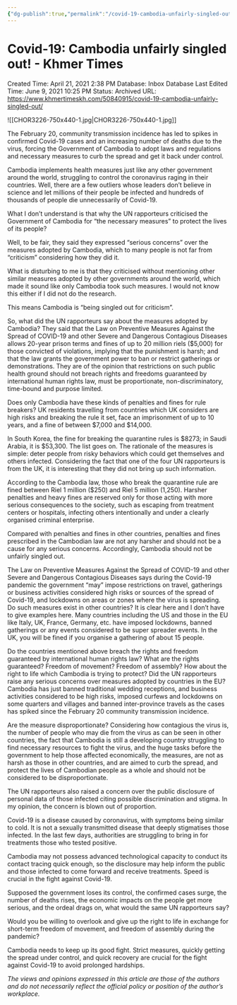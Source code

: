 ```yaml
---
{"dg-publish":true,"permalink":"/covid-19-cambodia-unfairly-singled-out-khmer-times/"}
---
```


# Covid-19: Cambodia unfairly singled out! - Khmer Times

Created Time: April 21, 2021 2:38 PM
Database: Inbox Database
Last Edited Time: June 9, 2021 10:25 PM
Status: Archived
URL: https://www.khmertimeskh.com/50840915/covid-19-cambodia-unfairly-singled-out/

![[CHOR3226-750x440-1.jpg\|CHOR3226-750x440-1.jpg]]

The February 20, community transmission incidence has led to spikes in confirmed Covid-19 cases and an increasing number of deaths due to the virus, forcing the Government of Cambodia to adopt laws and regulations and necessary measures to curb the spread and get it back under control.

Cambodia implements health measures just like any other government around the world, struggling to control the coronavirus raging in their countries. Well, there are a few outliers whose leaders don’t believe in science and let millions of their people be infected and hundreds of thousands of people die unnecessarily of Covid-19.

What I don’t understand is that why the UN rapporteurs criticised the Government of Cambodia for “the necessary measures” to protect the lives of its people?

Well, to be fair, they said they expressed “serious concerns” over the measures adopted by Cambodia, which to many people is not far from “criticism” considering how they did it.

What is disturbing to me is that they criticised without mentioning other similar measures adopted by other governments around the world, which made it sound like only Cambodia took such measures. I would not know this either if I did not do the research.

This means Cambodia is “being singled out for criticism”.

So, what did the UN rapporteurs say about the measures adopted by Cambodia? They said that the Law on Preventive Measures Against the Spread of COVID-19 and other Severe and Dangerous Contagious Diseases allows 20-year prison terms and fines of up to 20 million riels ($5,000) for those convicted of violations, implying that the punishment is harsh; and that the law grants the government power to ban or restrict gatherings or demonstrations. They are of the opinion that restrictions on such public health ground should not breach rights and freedoms guaranteed by international human rights law, must be proportionate, non-discriminatory, time-bound and purpose limited.

Does only Cambodia have these kinds of penalties and fines for rule breakers? UK residents travelling from countries which UK considers are high risks and breaking the rule it set, face an imprisonment of up to 10 years, and a fine of between $7,000 and $14,000.

In South Korea, the fine for breaking the quarantine rules is $8273; in Saudi Arabia, it is $53,300. The list goes on. The rationale of the measures is simple: deter people from risky behaviors which could get themselves and others infected. Considering the fact that one of the four UN rapporteurs is from the UK, it is interesting that they did not bring up such information.

According to the Cambodia law, those who break the quarantine rule are fined between Riel 1 million ($250) and Riel 5 million (1,250). Harsher penalties and heavy fines are reserved only for those acting with more serious consequences to the society, such as escaping from treatment centers or hospitals, infecting others intentionally and under a clearly organised criminal enterprise.

Compared with penalties and fines in other countries, penalties and fines prescribed in the Cambodian law are not any harsher and should not be a cause for any serious concerns. Accordingly, Cambodia should not be unfairly singled out.

The Law on Preventive Measures Against the Spread of COVID-19 and other Severe and Dangerous Contagious Diseases says during the Covid-19 pandemic the government “may” impose restrictions on travel, gatherings or business activities considered high risks or sources of the spread of Covid-19, and lockdowns on areas or zones where the virus is spreading. Do such measures exist in other countries? It is clear here and I don’t have to give examples here. Many countries including the US and those in the EU like Italy, UK, France, Germany, etc. have imposed lockdowns, banned gatherings or any events considered to be super spreader events. In the UK, you will be fined if you organise a gathering of about 15 people.

Do the countries mentioned above breach the rights and freedom guaranteed by international human rights law? What are the rights guaranteed? Freedom of movement? Freedom of assembly? How about the right to life which Cambodia is trying to protect? Did the UN rapporteurs raise any serious concerns over measures adopted by countries in the EU? Cambodia has just banned traditional wedding receptions, and business activities considered to be high risks, imposed curfews and lockdowns on some quarters and villages and banned inter-province travels as the cases has spiked since the February 20 community transmission incidence.

Are the measure disproportionate? Considering how contagious the virus is, the number of people who may die from the virus as can be seen in other countries, the fact that Cambodia is still a developing country struggling to find necessary resources to fight the virus, and the huge tasks before the government to help those affected economically, the measures, are not as harsh as those in other countries, and are aimed to curb the spread, and protect the lives of Cambodian people as a whole and should not be considered to be disproportionate.

The UN rapporteurs also raised a concern over the public disclosure of personal data of those infected citing possible discrimination and stigma. In my opinion, the concern is blown out of proportion.

Covid-19 is a disease caused by coronavirus, with symptoms being similar to cold. It is not a sexually transmitted disease that deeply stigmatises those infected. In the last few days, authorities are struggling to bring in for treatments those who tested positive.

Cambodia may not possess advanced technological capacity to conduct its contact tracing quick enough, so the disclosure may help inform the public and those infected to come forward and receive treatments. Speed is crucial in the fight against Covid-19.

Supposed the government loses its control, the confirmed cases surge, the number of deaths rises, the economic impacts on the people get more serious, and the ordeal drags on, what would the same UN rapporteurs say?

Would you be willing to overlook and give up the right to life in exchange for short-term freedom of movement, and freedom of assembly during the pandemic?

Cambodia needs to keep up its good fight. Strict measures, quickly getting the spread under control, and quick recovery are crucial for the fight against Covid-19 to avoid prolonged hardships.

*The views and opinions expressed in this article are those of the authors and do not necessarily reflect the official policy or position of the author’s workplace.*